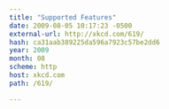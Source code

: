```yaml
---
title: "Supported Features"
date: 2009-08-05 10:17:23 -0500
external-url: http://xkcd.com/619/
hash: ca31aab389225da596a7923c57be2dd6
year: 2009
month: 08
scheme: http
host: xkcd.com
path: /619/

---
```



